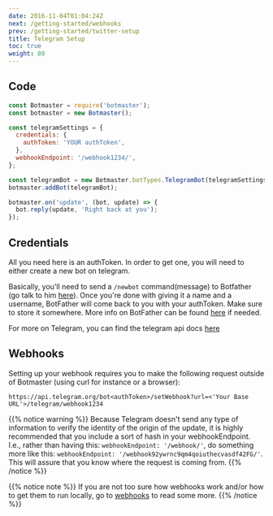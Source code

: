```yaml
---
date: 2016-11-04T01:04:24Z
next: /getting-started/webhooks
prev: /getting-started/twitter-setup
title: Telegram Setup
toc: true
weight: 80
---
```


## Code

```js
const Botmaster = require('botmaster');
const botmaster = new Botmaster();

const telegramSettings = {
  credentials: {
    authToken: 'YOUR authToken',
  },
  webhookEndpoint: '/webhook1234/',
};

const telegramBot = new Botmaster.botTypes.TelegramBot(telegramSettings);
botmaster.addBot(telegramBot);

botmaster.on('update', (bot, update) => {
  bot.reply(update, 'Right back at you');
});
```

## Credentials

All you need here is an authToken. In order to get one, you will need to either create a new bot on telegram.

Basically, you'll need to send a `/newbot` command(message) to Botfather (go talk to him [here](https://web.telegram.org/#/im?p=@BotFather)). Once you're done with giving it a name and a username, BotFather will come back to you with your authToken. Make sure to store it somewhere. More info on BotFather can be found [here](https://core.telegram.org/bots#create-a-new-bot ) if needed.

For more on Telegram, you can find the telegram api docs [here](https://core.telegram.org/bots/api)

## Webhooks

Setting up your webhook requires you to make the following request outside of Botmaster (using curl for instance or a browser):


```http
https://api.telegram.org/bot<authToken>/setWebhook?url=<'Your Base URL'>/telegram/webhook1234
```

{{% notice warning %}}
Because Telegram doesn't send any type of information to verify the identity of the origin of the update, it is highly recommended that you include a sort of hash in your webhookEndpoint. I.e., rather than having this: `webhookEndpoint: '/webhook/'`, do something more like this: `webhookEndpoint: '/webhook92ywrnc9qm4qoiuthecvasdf42FG/'`. This will assure that you know where the request is coming from.
{{% /notice %}}


{{% notice note %}}
If you are not too sure how webhooks work and/or how to get them to run locally, go to [webhooks](/getting-started/webhooks) to read some more.
{{% /notice %}}
